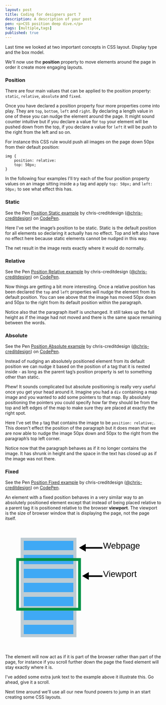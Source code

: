 ```yaml
---
layout: post
title: Coding for designers part 7
description: A description of your post
pen: <p>CSS position deep dive.</p>
tags: [multiple,tags]
published: true
---
```


Last time we looked at two important concepts in CSS layout. Display type and the box model. 

We'll now use the <strong>position</strong> property to move elements around the page in order it create more engaging layouts.

### Position

There are four main values that can be applied to the position property: <code>static</code>, <code>relative</code>, <code>absolute</code> and <code>fixed</code>.

Once you have declared a position property four more properties come into play. They are <code>top</code>, <code>bottom</code>, <code>left</code> and <code>right</code>. By declaring a length value in one of these you can nudge the element around the page. It might sound counter intuitive but if you declare a value for <code>top</code> your element will be pushed down from the top, if you declare a value for <code>left</code> it will be push to the right from the left and so on.

For instance this CSS rule would push all images on the page down 50px from their default position:

	img {
		position: relative:
		top: 50px;
	}

In the following four examples I'll try each of the four position property values on an image sitting inside a <code>p</code> tag and apply <code>top: 50px;</code> and <code>left: 50px;</code> to see what effect this has.

### Static

<p data-height="220" data-theme-id="4772" data-slug-hash="7f2cc7818387e448f118d93ed0a86085" data-default-tab="result" data-user="chris-creditdesign" class='codepen'>See the Pen <a href='http://codepen.io/chris-creditdesign/pen/7f2cc7818387e448f118d93ed0a86085/'>Position Static example</a> by chris-creditdesign (<a href='http://codepen.io/chris-creditdesign'>@chris-creditdesign</a>) on <a href='http://codepen.io'>CodePen</a>.</p>

Here I've set the image’s position to be static. Static is the default position for all elements so declaring it actually has no effect. Top and left also have no effect here because static elements cannot be nudged in this way.

The net result in the image rests exactly where it would do normally.

### Relative

<p data-height="220" data-theme-id="4772" data-slug-hash="a5bcf7d89564a88ad8f9c31716af3a3d" data-default-tab="result" data-user="chris-creditdesign" class='codepen'>See the Pen <a href='http://codepen.io/chris-creditdesign/pen/a5bcf7d89564a88ad8f9c31716af3a3d/'>Position Relative example</a> by chris-creditdesign (<a href='http://codepen.io/chris-creditdesign'>@chris-creditdesign</a>) on <a href='http://codepen.io'>CodePen</a>.</p>

Now things are getting a bit more interesting. Once a relative position has been declared the <code>top</code> and <code>left</code> properties will nudge the element from its default position. You can see above that the image has moved 50px down and 50px to the right from its default position within the paragraph.

Notice also that the paragraph itself is unchanged. It still takes up the full height as if the image had not moved and there is the same space remaining between the words.

### Absolute

<p data-height="220" data-theme-id="4772" data-slug-hash="7c466ac9fd08d3aac2aaf35008e7af9b" data-default-tab="result" data-user="chris-creditdesign" class='codepen'>See the Pen <a href='http://codepen.io/chris-creditdesign/pen/7c466ac9fd08d3aac2aaf35008e7af9b/'>Position Absolute example</a> by chris-creditdesign (<a href='http://codepen.io/chris-creditdesign'>@chris-creditdesign</a>) on <a href='http://codepen.io'>CodePen</a>.</p>

Instead of nudging an absolutely positioned element from its default position we can nudge it based on the position of a tag that it is nested inside - as long as the parent tag’s position property is set to something other than static.

Phew! It sounds complicated but absolute positioning is really very useful once you get your head around it. Imagine you had a <code>div</code> containing a map image and you wanted to add some pointers to that map. By absolutely positioning the pointers you could specify how far they should be from the top and left edges of the map to make sure they are placed at exactly the right spot.

Here I’ve set the <code>p</code> tag that contains the image to be <code>position: relative;</code>. This doesn't effect the position of the paragraph but it does mean that we are now able to nudge the image 50px down and 50px to the right from the paragraph’s top left corner.

Notice now that the paragraph behaves as if it no longer contains the image. It has shrunk in height and the space in the text has closed up as if the image was not there.

### Fixed

<p data-height="220" data-theme-id="4772" data-slug-hash="1fdb8136d52ce33c1ec6eeea0a4284a2" data-default-tab="result" data-user="chris-creditdesign" class='codepen'>See the Pen <a href='http://codepen.io/chris-creditdesign/pen/1fdb8136d52ce33c1ec6eeea0a4284a2/'>Position Fixed example</a> by chris-creditdesign (<a href='http://codepen.io/chris-creditdesign'>@chris-creditdesign</a>) on <a href='http://codepen.io'>CodePen</a>.</p>

An element with a fixed position behaves in a very similar way to an absolutely positioned element except that instead of being placed relative to a parent tag it is positioned relative to the browser <strong>viewport</strong>. The viewport is the size of browser window that is displaying the page, not the page itself.

<svg x="0px" y="0px" width="500px" height="400px" viewBox="0 0 500 400"><style type="text/css"> .st0{fill:#BDCCD4;} .st1{fill:#3FA9F5;} .st2{fill:none;stroke:#009245;stroke-width:9;stroke-miterlimit:10;} .st3{font-family:'Arial';} .st4{font-size:2em;}</style><rect x="50" y="40" class="st0" width="180" height="320"/><rect x="60" y="50" class="st1" width="160" height="30"/><rect x="60" y="95" class="st1" width="160" height="30"/><rect x="60" y="95" class="st1" width="160" height="30"/><rect x="60" y="140" class="st1" width="160" height="30"/><rect x="60" y="140" class="st1" width="160" height="30"/><rect x="60" y="185" class="st1" width="160" height="30"/><rect x="60" y="185" class="st1" width="160" height="30"/><rect x="60" y="230" class="st1" width="160" height="30"/><rect x="60" y="275" class="st1" width="160" height="30"/><rect x="60" y="320" class="st1" width="160" height="30"/><rect x="40" y="110" class="st2" width="200" height="160"/><text x="316" y="75" class="st3 st4">Webpage</text><text x="316" y="166" class="st3 st4">Viewport</text><polygon points="314,161 270,161 270,150.5 248.4,163 270,175.5 270,166 314,166 "/><polygon points="314,70 260,70 260,59.5 238.4,72 260,84.5 260,75 314,75 "/></svg>

The element will now act as if it is part of the browser rather than part of the page, for instance if you scroll further down the page the fixed element will stay exactly where it is.

I've added some extra junk text to the example above it illustrate this. Go ahead, give it a scroll.

Next time around we'll use all our new found powers to jump in an start creating some CSS layouts.
